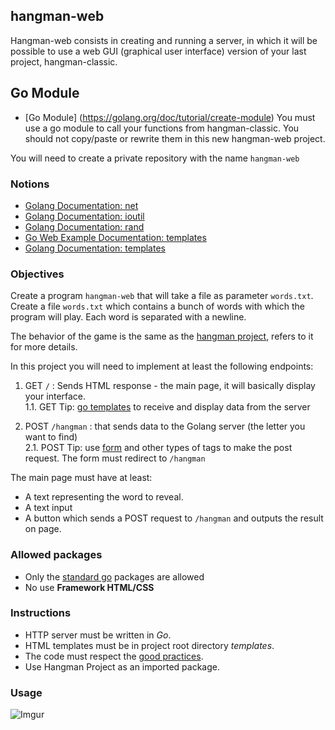 ## hangman-web

Hangman-web consists in creating and running a server, in which it will be possible to use a web GUI (graphical user interface) version of your last project, hangman-classic.

## Go Module

- [Go Module] (https://golang.org/doc/tutorial/create-module)
You must use a go module to call your functions from hangman-classic.
You should not copy/paste or rewrite them in this new hangman-web project.

You will need to create a private repository with the name `hangman-web`

### Notions
- [Golang Documentation: net](https://golang.org/pkg/net/)
- [Golang Documentation: ioutil](https://golang.org/pkg/ioutil/)
- [Golang Documentation: rand](https://golang.org/pkg/math/rand/)
- [Go Web Example Documentation: templates](https://gowebexamples.com/templates/)
- [Golang Documentation: templates](https://pkg.go.dev/html/template)

### Objectives

Create a program `hangman-web` that will take a file as parameter `words.txt`. 
Create a file `words.txt` which contains a bunch of words with which the program will play. Each word is separated with a newline.

The behavior of the game is the same as the [hangman project](https://lyon-ynov-campus.github.io/YTrack/subjects/hangman/hangman-classic/), refers to it for more details.

In this project you will need to implement at least the following endpoints:

1. GET `/` : Sends HTML response - the main page, it will basically display your interface. <br>
1.1. GET Tip: [go templates](https://pkg.go.dev/html/template) to receive and display data from the server<br>

2. POST `/hangman` : that sends data to the Golang server (the letter you want to find)<br>
2.1. POST Tip: use [form](https://developer.mozilla.org/fr/docs/Web/HTML/Element/Form) and other types of tags to make the post request. The form must redirect to `/hangman`

The main page must have at least:
* A text representing the word to reveal.
* A text input
* A button which sends a POST request to `/hangman` and outputs the result on page.

### Allowed packages

- Only the [standard go](https://golang.org/pkg/) packages are allowed
- No use **Framework HTML/CSS**

### Instructions

- HTTP server must be written in _Go_.
- HTML templates must be in project root directory _templates_.
- The code must respect the [good practices](https://public.01-edu.org/subjects/good-practices/).
- Use Hangman Project as an imported package.

### Usage

![Imgur](https://i.imgur.com/msWYxJD.png)
